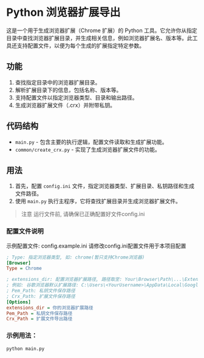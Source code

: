 # Python 浏览器扩展导出

这是一个用于生成浏览器扩展（Chrome 扩展）的 Python
工具。它允许你从指定目录中查找浏览器扩展目录，并生成相关信息，例如浏览器扩展名、版本等。此工具还支持配置文件，以便为每个生成的扩展指定特定参数。

## 功能

1. 查找指定目录中的浏览器扩展目录。
2. 解析扩展目录下的信息，包括名称、版本等。
3. 支持配置文件以指定浏览器类型、目录和输出路径。
4. 生成浏览器扩展文件（.crx）并附带私钥。

## 代码结构

- `main.py` - 包含主要的执行逻辑，配置文件读取和生成扩展功能。
- `common/create_crx.py` - 实现了生成浏览器扩展文件的功能。

## 用法

1. 首先，配置 `config.ini` 文件，指定浏览器类型、扩展目录、私钥路径和生成文件路径。
2. 使用 `main.py` 执行主程序，它将查找扩展目录并生成浏览器扩展文件。

> 注意 运行文件前, 请确保已正确配置好文件config.ini

### 配置文件说明

示例配置文件: config.example.ini
请修改config.ini配置文件用于本项目配置

```ini
; Type: 指定浏览器类型, 如: chrome(暂只支持Chrome浏览器)
[Browser]
Type = Chrome

; extensions_dir: 配置浏览器扩展路径, 路径取至: Your\Browser\Path\...\Extensions
; 例如: 谷歌浏览器默认扩展路径: C:\Users\<YourUsername>\AppData\Local\Google\Chrome\User Data\Default\Extensions
; Pem_Path: 私钥文件保存路径
; Crx_Path: 扩展文件保存路径
[Options]
extensions_dir = 你的浏览器扩展路径
Pem_Path = 私钥文件保存路径
Crx_Path = 扩展文件导出路径
```

### 示例用法：

```bash
python main.py
```

